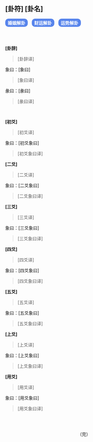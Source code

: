 

## [卦符] [卦名]

<a id="hy" target="_blank" style="background:#5784ec;color:white;padding:3px 8px;font-weight:bold;border-radius:10px;margin-right:0.8rem;margin-bottom:0.8rem;display:inline-block;">婚姻解卦</a><a id="cy" target="_blank" style="background:#5784ec;color:white;padding:3px 8px;font-weight:bold;border-radius:10px;margin-right:0.8rem;margin-bottom:0.8rem;display:inline-block;">财运解卦</a><a id="ys" target="_blank" style="background:#5784ec;color:white;padding:3px 8px;font-weight:bold;border-radius:10px;margin-right:0.8rem;margin-bottom:0.8rem;display:inline-block;">运势解卦</a>

<br>

**[卦辞]**

> [卦辞译]

象曰：[象曰]

> [象曰译]

彖曰：[彖曰]

> [彖曰译]

<br>

**[初爻]**

> [初爻译]

象曰：[初爻象曰]

> [初爻象曰译]

**[二爻]**

> [二爻译]

象曰：[二爻象曰]

> [二爻象曰译]

**[三爻]**

> [三爻译]

象曰：[三爻象曰]

> [三爻象曰译]

**[四爻]**

> [四爻译]

象曰：[四爻象曰]

> [四爻象曰译]

**[五爻]**

> [五爻译]

象曰：[五爻象曰]

> [五爻象曰译]

**[上爻]**

> [上爻译]

象曰：[上爻象曰]

> [上爻象曰译]

**[用爻]**

> [用爻译]

象曰：[用爻象曰]

> [用爻象曰译]

<br><br>

<div style="text-align:center;">（完）</div>
